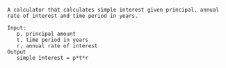	A calculator that calculates simple interest given principal, annual rate of interest and time period in years.

	Input: 
	   p, principal amount
	   t, time period in years
	   r, annual rate of interest
	Output 
	   simple interest = p*t*r
   
